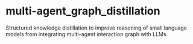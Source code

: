 # multi-agent_graph_distillation
Structured knowledge distillation to improve reasoning of small language models from integrating multi-agent interaction graph with LLMs.  
